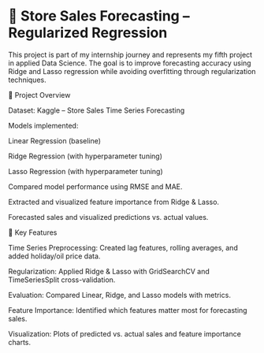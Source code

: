 # 🛒 Store Sales Forecasting – Regularized Regression

This project is part of my internship journey and represents my fifth project in applied Data Science. The goal is to improve forecasting accuracy using Ridge and Lasso regression while avoiding overfitting through regularization techniques.

📌 Project Overview

Dataset: Kaggle – Store Sales Time Series Forecasting

Models implemented:

Linear Regression (baseline)

Ridge Regression (with hyperparameter tuning)

Lasso Regression (with hyperparameter tuning)

Compared model performance using RMSE and MAE.

Extracted and visualized feature importance from Ridge & Lasso.

Forecasted sales and visualized predictions vs. actual values.

🔑 Key Features

Time Series Preprocessing: Created lag features, rolling averages, and added holiday/oil price data.

Regularization: Applied Ridge & Lasso with GridSearchCV and TimeSeriesSplit cross-validation.

Evaluation: Compared Linear, Ridge, and Lasso models with metrics.

Feature Importance: Identified which features matter most for forecasting sales.

Visualization: Plots of predicted vs. actual sales and feature importance charts.
